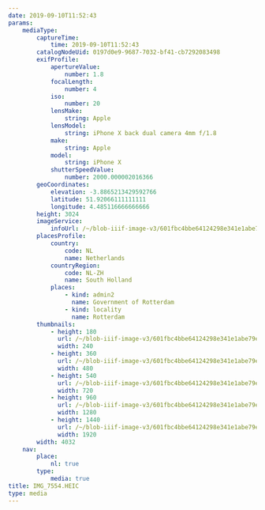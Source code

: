 ```yaml
---
date: 2019-09-10T11:52:43
params:
    mediaType:
        captureTime:
            time: 2019-09-10T11:52:43
        catalogNodeUid: 0197d0e9-9687-7032-bf41-cb7292083498
        exifProfile:
            apertureValue:
                number: 1.8
            focalLength:
                number: 4
            iso:
                number: 20
            lensMake:
                string: Apple
            lensModel:
                string: iPhone X back dual camera 4mm f/1.8
            make:
                string: Apple
            model:
                string: iPhone X
            shutterSpeedValue:
                number: 2000.000002016366
        geoCoordinates:
            elevation: -3.8865213429592766
            latitude: 51.92066111111111
            longitude: 4.485116666666666
        height: 3024
        imageService:
            infoUrl: /~/blob-iiif-image-v3/601fbc4bbe64124298e341e1abe79e8802a8674ddedf2b59eb4c0dc183506178/info.json
        placesProfile:
            country:
                code: NL
                name: Netherlands
            countryRegion:
                code: NL-ZH
                name: South Holland
            places:
                - kind: admin2
                  name: Government of Rotterdam
                - kind: locality
                  name: Rotterdam
        thumbnails:
            - height: 180
              url: /~/blob-iiif-image-v3/601fbc4bbe64124298e341e1abe79e8802a8674ddedf2b59eb4c0dc183506178/full/240%2C180/0/default.jpg
              width: 240
            - height: 360
              url: /~/blob-iiif-image-v3/601fbc4bbe64124298e341e1abe79e8802a8674ddedf2b59eb4c0dc183506178/full/480%2C360/0/default.jpg
              width: 480
            - height: 540
              url: /~/blob-iiif-image-v3/601fbc4bbe64124298e341e1abe79e8802a8674ddedf2b59eb4c0dc183506178/full/720%2C540/0/default.jpg
              width: 720
            - height: 960
              url: /~/blob-iiif-image-v3/601fbc4bbe64124298e341e1abe79e8802a8674ddedf2b59eb4c0dc183506178/full/1280%2C960/0/default.jpg
              width: 1280
            - height: 1440
              url: /~/blob-iiif-image-v3/601fbc4bbe64124298e341e1abe79e8802a8674ddedf2b59eb4c0dc183506178/full/1920%2C1440/0/default.jpg
              width: 1920
        width: 4032
    nav:
        place:
            nl: true
        type:
            media: true
title: IMG_7554.HEIC
type: media
---
```

